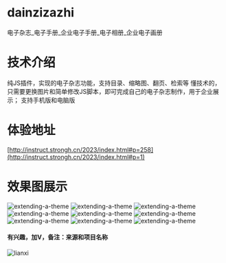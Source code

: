 # dainzizazhi
电子杂志_电子手册_企业电子手册_电子相册_企业电子画册
# 技术介绍

纯JS插件，实现的电子杂志功能，支持目录、缩略图、翻页、检索等
懂技术的，只需要更换图片和简单修改JS脚本，即可完成自己的电子杂志制作，用于企业展示；
支持手机版和电脑版

# 体验地址

 [http://instruct.strongh.cn/2023/index.html#p=258](http://instruct.strongh.cn/2023/index.html#p=1)

 # 效果图展示

 ![extending-a-theme](/01.png)
 ![extending-a-theme](/02.png)
 ![extending-a-theme](/03.png)
 ![extending-a-theme](/04.png)
 ![extending-a-theme](/05.png)
 ![extending-a-theme](/07.png)
 ![extending-a-theme](/08.png)
 ![extending-a-theme](/09.png)
 ![extending-a-theme](/10.png)

#### 有兴趣，加V，备注：来源和项目名称
![lianxi](https://github.com/user-attachments/assets/723308f8-3b32-4ca1-83f2-cc0191152f46)

 
